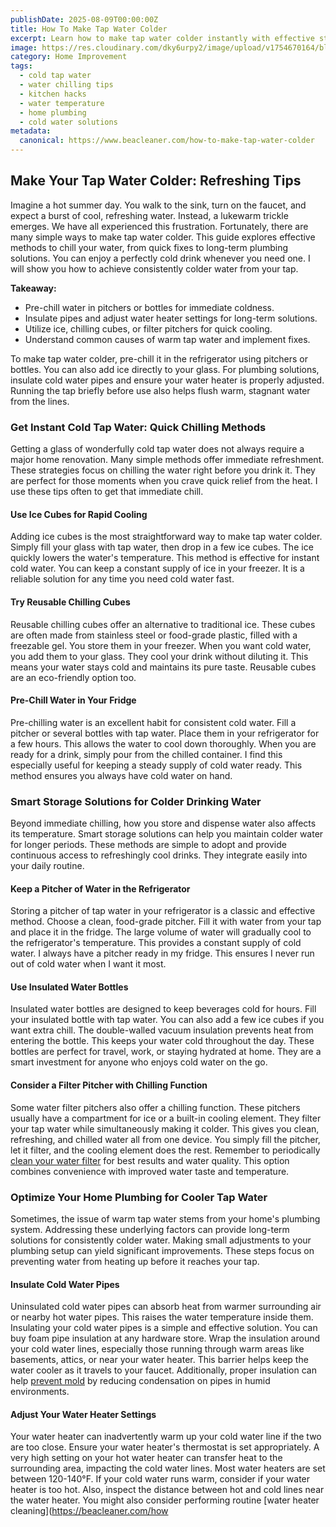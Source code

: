 ```yaml
---
publishDate: 2025-08-09T00:00:00Z
title: How To Make Tap Water Colder
excerpt: Learn how to make tap water colder instantly with effective strategies like pre-chilling, insulation, and simple plumbing adjustments. Get refreshingly cold water.
image: https://res.cloudinary.com/dky6urpy2/image/upload/v1754670164/blog_image_1754670163_hbnnk8.webp
category: Home Improvement
tags:
  - cold tap water
  - water chilling tips
  - kitchen hacks
  - water temperature
  - home plumbing
  - cold water solutions
metadata:
  canonical: https://www.beacleaner.com/how-to-make-tap-water-colder
---
```


## Make Your Tap Water Colder: Refreshing Tips

Imagine a hot summer day. You walk to the sink, turn on the faucet, and expect a burst of cool, refreshing water. Instead, a lukewarm trickle emerges. We have all experienced this frustration. Fortunately, there are many simple ways to make tap water colder. This guide explores effective methods to chill your water, from quick fixes to long-term plumbing solutions. You can enjoy a perfectly cold drink whenever you need one. I will show you how to achieve consistently colder water from your tap.

**Takeaway:**
*   Pre-chill water in pitchers or bottles for immediate coldness.
*   Insulate pipes and adjust water heater settings for long-term solutions.
*   Utilize ice, chilling cubes, or filter pitchers for quick cooling.
*   Understand common causes of warm tap water and implement fixes.

To make tap water colder, pre-chill it in the refrigerator using pitchers or bottles. You can also add ice directly to your glass. For plumbing solutions, insulate cold water pipes and ensure your water heater is properly adjusted. Running the tap briefly before use also helps flush warm, stagnant water from the lines.

### Get Instant Cold Tap Water: Quick Chilling Methods

Getting a glass of wonderfully cold tap water does not always require a major home renovation. Many simple methods offer immediate refreshment. These strategies focus on chilling the water right before you drink it. They are perfect for those moments when you crave quick relief from the heat. I use these tips often to get that immediate chill.

#### Use Ice Cubes for Rapid Cooling

Adding ice cubes is the most straightforward way to make tap water colder. Simply fill your glass with tap water, then drop in a few ice cubes. The ice quickly lowers the water's temperature. This method is effective for instant cold water. You can keep a constant supply of ice in your freezer. It is a reliable solution for any time you need cold water fast.

#### Try Reusable Chilling Cubes

Reusable chilling cubes offer an alternative to traditional ice. These cubes are often made from stainless steel or food-grade plastic, filled with a freezable gel. You store them in your freezer. When you want cold water, you add them to your glass. They cool your drink without diluting it. This means your water stays cold and maintains its pure taste. Reusable cubes are an eco-friendly option too.

#### Pre-Chill Water in Your Fridge

Pre-chilling water is an excellent habit for consistent cold water. Fill a pitcher or several bottles with tap water. Place them in your refrigerator for a few hours. This allows the water to cool down thoroughly. When you are ready for a drink, simply pour from the chilled container. I find this especially useful for keeping a steady supply of cold water ready. This method ensures you always have cold water on hand.

### Smart Storage Solutions for Colder Drinking Water

Beyond immediate chilling, how you store and dispense water also affects its temperature. Smart storage solutions can help you maintain colder water for longer periods. These methods are simple to adopt and provide continuous access to refreshingly cool drinks. They integrate easily into your daily routine.

#### Keep a Pitcher of Water in the Refrigerator

Storing a pitcher of tap water in your refrigerator is a classic and effective method. Choose a clean, food-grade pitcher. Fill it with water from your tap and place it in the fridge. The large volume of water will gradually cool to the refrigerator's temperature. This provides a constant supply of cold water. I always have a pitcher ready in my fridge. This ensures I never run out of cold water when I want it most.

#### Use Insulated Water Bottles

Insulated water bottles are designed to keep beverages cold for hours. Fill your insulated bottle with tap water. You can also add a few ice cubes if you want extra chill. The double-walled vacuum insulation prevents heat from entering the bottle. This keeps your water cold throughout the day. These bottles are perfect for travel, work, or staying hydrated at home. They are a smart investment for anyone who enjoys cold water on the go.

#### Consider a Filter Pitcher with Chilling Function

Some water filter pitchers also offer a chilling function. These pitchers usually have a compartment for ice or a built-in cooling element. They filter your tap water while simultaneously making it colder. This gives you clean, refreshing, and chilled water all from one device. You simply fill the pitcher, let it filter, and the cooling element does the rest. Remember to periodically [clean your water filter](https://beacleaner.com/how-to-clean-water-filter) for best results and water quality. This option combines convenience with improved water taste and temperature.

### Optimize Your Home Plumbing for Cooler Tap Water

Sometimes, the issue of warm tap water stems from your home's plumbing system. Addressing these underlying factors can provide long-term solutions for consistently colder water. Making small adjustments to your plumbing setup can yield significant improvements. These steps focus on preventing water from heating up before it reaches your tap.

#### Insulate Cold Water Pipes

Uninsulated cold water pipes can absorb heat from warmer surrounding air or nearby hot water pipes. This raises the water temperature inside them. Insulating your cold water pipes is a simple and effective solution. You can buy foam pipe insulation at any hardware store. Wrap the insulation around your cold water lines, especially those running through warm areas like basements, attics, or near your water heater. This barrier helps keep the water cooler as it travels to your faucet. Additionally, proper insulation can help [prevent mold](https://beacleaner.com/the-economical-changes-you-can-make-to-prevent-mold) by reducing condensation on pipes in humid environments.

#### Adjust Your Water Heater Settings

Your water heater can inadvertently warm up your cold water line if the two are too close. Ensure your water heater's thermostat is set appropriately. A very high setting on your hot water heater can transfer heat to the surrounding area, impacting the cold water lines. Most water heaters are set between 120-140°F. If your cold water runs warm, consider if your water heater is too hot. Also, inspect the distance between hot and cold lines near the water heater. You might also consider performing routine [water heater cleaning](https://beacleaner.com/how